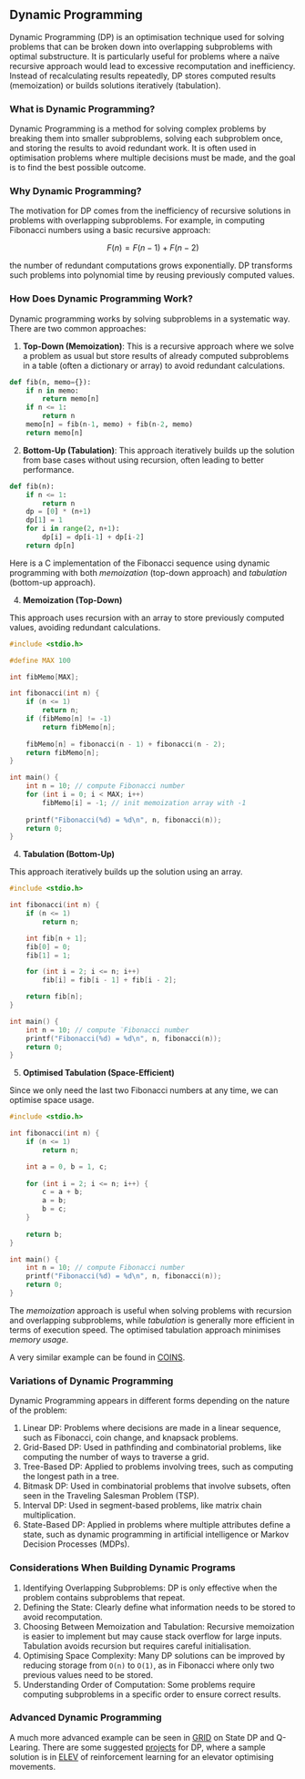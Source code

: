 
## Dynamic Programming

Dynamic Programming (DP) is an optimisation technique used for solving problems that can
be broken down into overlapping subproblems with optimal substructure. It is particularly
useful for problems where a naïve recursive approach would lead to excessive recomputation
and inefficiency. Instead of recalculating results repeatedly, DP stores computed results
(memoization) or builds solutions iteratively (tabulation).


### What is Dynamic Programming?

Dynamic Programming is a method for solving complex problems by breaking them into smaller
subproblems, solving each subproblem once, and storing the results to avoid redundant work.
It is often used in optimisation problems where multiple decisions must be made, and the
goal is to find the best possible outcome.


### Why Dynamic Programming?

The motivation for DP comes from the inefficiency of recursive solutions in problems with
overlapping subproblems. For example, in computing Fibonacci numbers using a basic recursive
approach:

```math
F(n) = F(n-1) + F(n-2)
```
the number of redundant computations grows exponentially. DP transforms such problems into
polynomial time by reusing previously computed values.


### How Does Dynamic Programming Work?

Dynamic programming works by solving subproblems in a systematic way. There are two common
approaches:

1. __Top-Down (Memoization)__: This is a recursive approach where we solve a problem as usual
but store results of already computed subproblems in a table (often a dictionary or array)
to avoid redundant calculations.

```python
def fib(n, memo={}):
    if n in memo:
        return memo[n]
    if n <= 1:
        return n
    memo[n] = fib(n-1, memo) + fib(n-2, memo)
    return memo[n]
```

2. __Bottom-Up (Tabulation)__: This approach iteratively builds up the solution from base cases
without using recursion, often leading to better performance.

```python
def fib(n):
    if n <= 1:
        return n
    dp = [0] * (n+1)
    dp[1] = 1
    for i in range(2, n+1):
        dp[i] = dp[i-1] + dp[i-2]
    return dp[n]
```


Here is a C implementation of the Fibonacci sequence using dynamic programming
with both *memoization* (top-down approach) and *tabulation* (bottom-up approach).


4. __Memoization (Top-Down)__

This approach uses recursion with an array to store previously computed values,
avoiding redundant calculations.

```c
#include <stdio.h>

#define MAX 100

int fibMemo[MAX];

int fibonacci(int n) {
    if (n <= 1) 
        return n;
    if (fibMemo[n] != -1) 
        return fibMemo[n];
    
    fibMemo[n] = fibonacci(n - 1) + fibonacci(n - 2);
    return fibMemo[n];
}

int main() {
    int n = 10; // compute Fibonacci number
    for (int i = 0; i < MAX; i++)
        fibMemo[i] = -1; // init memoization array with -1
    
    printf("Fibonacci(%d) = %d\n", n, fibonacci(n));
    return 0;
}
```


4. __Tabulation (Bottom-Up)__

This approach iteratively builds up the solution using an array.

```c
#include <stdio.h>

int fibonacci(int n) {
    if (n <= 1) 
        return n;

    int fib[n + 1];
    fib[0] = 0;
    fib[1] = 1;

    for (int i = 2; i <= n; i++) 
        fib[i] = fib[i - 1] + fib[i - 2];

    return fib[n];
}

int main() {
    int n = 10; // compute ¨Fibonacci number
    printf("Fibonacci(%d) = %d\n", n, fibonacci(n));
    return 0;
}
```

5. __Optimised Tabulation (Space-Efficient)__

Since we only need the last two Fibonacci numbers at any time,
we can optimise space usage.

```c
#include <stdio.h>

int fibonacci(int n) {
    if (n <= 1) 
        return n;

    int a = 0, b = 1, c;
    
    for (int i = 2; i <= n; i++) {
        c = a + b;
        a = b;
        b = c;
    }
    
    return b;
}

int main() {
    int n = 10; // compute Fibonacci number
    printf("Fibonacci(%d) = %d\n", n, fibonacci(n));
    return 0;
}
```

The *memoization* approach is useful when solving problems with recursion and
overlapping subproblems, while *tabulation* is generally more efficient in terms
of execution speed. The optimised tabulation approach minimises *memory usage*.

A very similar example can be found in [COINS](./COINS.md).


### Variations of Dynamic Programming

Dynamic Programming appears in different forms depending on the nature of the problem:
1. Linear DP: Problems where decisions are made in a linear sequence, such as Fibonacci,
   coin change, and knapsack problems.
2. Grid-Based DP: Used in pathfinding and combinatorial problems, like computing the number
   of ways to traverse a grid.
3. Tree-Based DP: Applied to problems involving trees, such as computing the longest path
   in a tree.
4. Bitmask DP: Used in combinatorial problems that involve subsets, often seen in the
   Traveling Salesman Problem (TSP).
5. Interval DP: Used in segment-based problems, like matrix chain multiplication.
6. State-Based DP: Applied in problems where multiple attributes define a state, such as
   dynamic programming in artificial intelligence or Markov Decision Processes (MDPs).


### Considerations When Building Dynamic Programs
1. Identifying Overlapping Subproblems: DP is only effective when the problem contains
   subproblems that repeat.
2. Defining the State: Clearly define what information needs to be stored to avoid
   recomputation.
3. Choosing Between Memoization and Tabulation: Recursive memoization is easier to
   implement but may cause stack overflow for large inputs. Tabulation avoids recursion
   but requires careful initialisation.
4. Optimising Space Complexity: Many DP solutions can be improved by reducing storage
   from `O(n)` to `O(1)`, as in Fibonacci where only two previous values need to be stored.
5. Understanding Order of Computation: Some problems require computing subproblems
   in a specific order to ensure correct results.


### Advanced Dynamic Programming

A much more advanced example can be seen in [GRID](./GRID.md) on State DP and
Q-Learing. There are some suggested [projects](./PROJECTS.md) for DP, where a
sample solution is in [ELEV](./ELEV.md) of reinforcement learning for an elevator
optimising movements.

